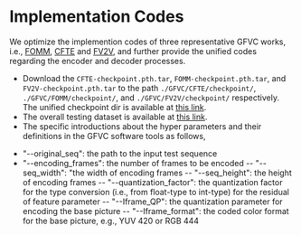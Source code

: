 
# Implementation Codes
We optimize the implemention codes of three representative GFVC works, i.e., [FOMM](https://github.com/AliaksandrSiarohin/first-order-model), [CFTE](https://github.com/Berlin0610/CFTE_DCC2022) and [FV2V](https://github.com/zhanglonghao1992/One-Shot_Free-View_Neural_Talking_Head_Synthesis), and further provide the unified codes regarding the encoder and decoder processes.

+ Download the `CFTE-checkpoint.pth.tar`, `FOMM-checkpoint.pth.tar`, and `FV2V-checkpoint.pth.tar` to the path `./GFVC/CFTE/checkpoint/`, `./GFVC/FOMM/checkpoint/`, and `./GFVC/FV2V/checkpoint/` respectively. The unified checkpoint dir is available at [this link](https://portland-my.sharepoint.com/:u:/g/personal/bolinchen3-c_my_cityu_edu_hk/EZ3rHarhkzhMisnJDTM7XOYBIH0lVI2jrdOK_xn_mj-tVg?e=KHfCa0).
+ The overall testing dataset is available at [this link](https://portland-my.sharepoint.com/:f:/g/personal/bolinchen3-c_my_cityu_edu_hk/En0W90hNlrZLokuzGb67lgIBMqeHSIZZHff95ZyI0-WG7g?e=1cx4ZG).
+ The specific introductions about the hyper parameters and their definitions in the GFVC software tools as follows,
  
-	"--original_seq": the path to the input test sequence
-	"--encoding_frames": the number of frames to be encoded
--	"--seq_width": "the width of encoding frames
--	"--seq_height": the height of encoding frames
--	"--quantization_factor": the quantization factor for the type conversion (i.e., from float-type to int-type) for the residual of feature parameter 
--	"--Iframe_QP": the quantization parameter for encoding the base picture
--	"--Iframe_format": the coded color format for the base picture, e.g., YUV 420 or RGB 444

